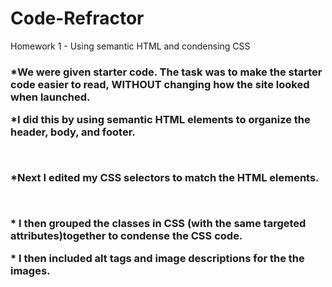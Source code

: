 # Code-Refractor
Homework 1 - Using semantic HTML and condensing CSS
<h3> *We were given starter code. The task was to make the starter code easier to read, WITHOUT changing how the site looked when launched. 
<br>
<p>*I did this by using semantic HTML elements to organize the header, body, and footer. </p>
<br>
<p>*Next I edited my CSS selectors to match the HTML elements.</p>
<br>
<p>* I then grouped the classes in CSS (with the same targeted attributes)together to condense the CSS code.
<br>
<p>* I then included alt tags and image descriptions for the the images.</p></h3>